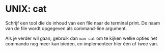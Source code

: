 # UNIX: cat

Schrijf een tool die de inhoud van een file naar de terminal print. De naam van de file wordt opgegeven als command-line argument.

Als je verder wil gaan, gebruik dan `man cat` om te kijken welke opties het commando nog meer kan bieden, en implementeer hier één of twee van.
